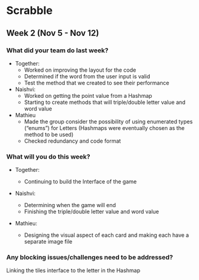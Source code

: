 # Scrabble

## Week 2 (Nov 5 - Nov 12)

### What did your team do last week?
- Together: 
  - Worked on improving the layout for the code 
  - Determined if the word from the user input is valid 
  - Test the method that we created to see their performance 
- Naishvi: 
  - Worked on getting the point value from a Hashmap
  - Starting to create methods that will triple/double letter value and word value
- Mathieu
  - Made the group consider the possibility of using enumerated types (“enums”) for Letters (Hashmaps were eventually chosen as the method to be used)
  - Checked redundancy and code format

### What will you do this week?
- Together: 
  - Continuing to build the Interface of the game
- Naishvi: 
  - Determining when the game will end
  - Finishing the triple/double letter value and word value

- Mathieu: 
  - Designing the visual aspect of each card and making each have a separate image file

### Any blocking issues/challenges need to be addressed?
Linking the tiles interface to the letter in the Hashmap
